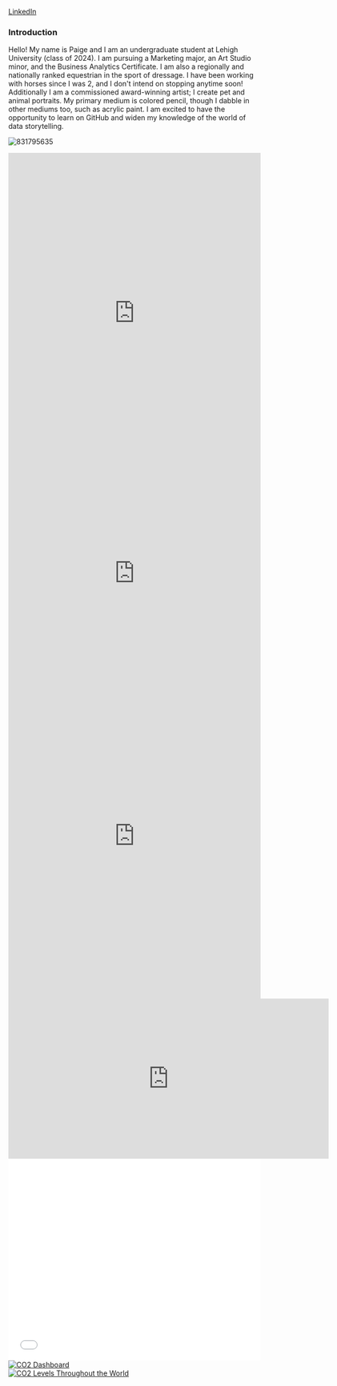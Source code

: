 [LinkedIn](https://www.linkedin.com/in/paige-zimmerman-8176191b6/)

### Introduction

Hello! My name is Paige and I am an undergraduate student at Lehigh University (class of 2024). I am pursuing a Marketing major, an Art Studio minor, and the Business Analytics Certificate. I am also a regionally and nationally ranked equestrian in the sport of dressage. I have been working with horses since I was 2, and I don't intend on stopping anytime soon! Additionally I am a commissioned award-winning artist; I create pet and animal portraits. My primary medium is colored pencil, though I dabble in other mediums too, such as acrylic paint. I am excited to have the opportunity to learn on GitHub and widen my knowledge of the world of data storytelling.

![831795635](https://user-images.githubusercontent.com/78515571/170399481-8872b931-d2c5-4fb9-b56e-d65dbf34fd11.jpg)

<iframe title="Lehigh Undergraduate Enrollment Spring 2020" aria-label="Pie Chart" id="datawrapper-chart-0GPY9" src="https://datawrapper.dwcdn.net/0GPY9/1/" scrolling="no" frameborder="0" style="width: 0; min-width: 100% !important; border: none;" height="640"></iframe><script type="text/javascript">!function(){"use strict";window.addEventListener("message",(function(e){if(void 0!==e.data["datawrapper-height"]){var t=document.querySelectorAll("iframe");for(var a in e.data["datawrapper-height"])for(var r=0;r<t.length;r++){if(t[r].contentWindow===e.source)t[r].style.height=e.data["datawrapper-height"][a]+"px"}}}))}();
</script>

<iframe title="Changes in Lehigh Undergraduate Enrollment per College per Year" aria-label="Interactive line chart" id="datawrapper-chart-SUIMN" src="https://datawrapper.dwcdn.net/SUIMN/1/" scrolling="no" frameborder="0" style="width: 0; min-width: 100% !important; border: none;" height="400"></iframe><script type="text/javascript">!function(){"use strict";window.addEventListener("message",(function(e){if(void 0!==e.data["datawrapper-height"]){var t=document.querySelectorAll("iframe");for(var a in e.data["datawrapper-height"])for(var r=0;r<t.length;r++){if(t[r].contentWindow===e.source)t[r].style.height=e.data["datawrapper-height"][a]+"px"}}}))}();
</script>

<iframe title="COVID-19 Cases and Deaths in PA Counties" aria-label="Interactive line chart" id="datawrapper-chart-VOZGs" src="https://datawrapper.dwcdn.net/VOZGs/1/" scrolling="no" frameborder="0" style="width: 0; min-width: 100% !important; border: none;" height="650"></iframe><script type="text/javascript">!function(){"use strict";window.addEventListener("message",(function(e){if(void 0!==e.data["datawrapper-height"]){var t=document.querySelectorAll("iframe");for(var a in e.data["datawrapper-height"])for(var r=0;r<t.length;r++){if(t[r].contentWindow===e.source)t[r].style.height=e.data["datawrapper-height"][a]+"px"}}}))}();
</script>

<iframe width="640" height="320" data-original-width="640" data-original-height="320" src="https://www.thinglink.com/mediacard/1592207676924755970" type="text/html" frameborder="0" webkitallowfullscreen mozallowfullscreen allowfullscreen scrolling="no"></iframe><script async src="//cdn.thinglink.me/jse/responsive.js"></script>

<style>.embed-container {position: relative; padding-bottom: 80%; height: 0; max-width: 100%;} .embed-container iframe, .embed-container object, .embed-container iframe{position: absolute; top: 0; left: 0; width: 100%; height: 100%;} small{position: absolute; z-index: 40; bottom: 0; margin-bottom: -15px;}</style><div class="embed-container"><iframe width="500" height="400" frameborder="0" scrolling="no" marginheight="0" marginwidth="0" title="Twitter_Data_Map" src="//lu.maps.arcgis.com/apps/Embed/index.html?webmap=c09b87b678bf40588c298c4f3fe17efa&extent=-158.8791,-21.014,35.1834,63.6017&zoom=true&previewImage=false&scale=true&disable_scroll=true&theme=light"></iframe></div>

<div class='tableauPlaceholder' id='viz1656379431092' style='position: relative'><noscript><a href='#'><img alt='CO2 Dashboard ' src='https:&#47;&#47;public.tableau.com&#47;static&#47;images&#47;CO&#47;CO2Data_16562150129190&#47;CO2Dashboard&#47;1_rss.png' style='border: none' / </a></noscript><object class='tableauViz'  style='display:none;'><param name='host_url' value='https%3A%2F%2Fpublic.tableau.com%2F' /> <param name='embed_code_version' value='3' /> <param name='site_root' value='' /><param name='name' value='CO2Data_16562150129190&#47;CO2Dashboard' /><param name='tabs' value='no' /><param name='toolbar' value='yes' /><param name='static_image' value='https:&#47;&#47;public.tableau.com&#47;static&#47;images&#47;CO&#47;CO2Data_16562150129190&#47;CO2Dashboard&#47;1.png' /> <param name='animate_transition' value='yes' /><param name='display_static_image' value='yes' /><param name='display_spinner' value='yes' /><param name='display_overlay' value='yes' /><param name='display_count' value='yes' /><param name='language' value='en-US' /></object></div> <script type='text/javascript'> var divElement = document.getElementById('viz1656379431092'); var vizElement = divElement.getElementsByTagName('object')[0]; if ( divElement.offsetWidth > 800 ) { vizElement.style.width='100%';vizElement.style.height=(divElement.offsetWidth*0.75)+'px';} else if ( divElement.offsetWidth > 500 ) { vizElement.style.width='100%';vizElement.style.height=(divElement.offsetWidth*0.75)+'px';} else { vizElement.style.width='100%';vizElement.style.height='827px';} var scriptElement = document.createElement('script');  scriptElement.src = 'https://public.tableau.com/javascripts/api/viz_v1.js'; vizElement.parentNode.insertBefore(scriptElement, vizElement); </script>

<div class='tableauPlaceholder' id='viz1656379808263' style='position: relative'><noscript><a href='#'><img alt='CO2 Levels Throughout the World ' src='https:&#47;&#47;public.tableau.com&#47;static&#47;images&#47;JQ&#47;JQYFM5RRF&#47;1_rss.png' style='border: none' /></a></noscript><object class='tableauViz' style='display:none;'><param name='host_url' value='https%3A%2F%2Fpublic.tableau.com%2F' /> <param name='embed_code_version' value='3' /> <param name='path' value='shared&#47;JQYFM5RRF' /> <param name='toolbar' value='yes' /><param name='static_image' value='https:&#47;&#47;public.tableau.com&#47;static&#47;images&#47;JQ&#47;JQYFM5RRF&#47;1.png' /> <param name='animate_transition' value='yes' /><param name='display_static_image' value='yes' /><param name='display_spinner' value='yes' /><param name='display_overlay' value='yes' /><param name='display_count' value='yes' /><param name='language' value='en-US' /></object></div> <script type='text/javascript'> var divElement = document.getElementById('viz1656379808263'); var vizElement = divElement.getElementsByTagName('object')[0];    vizElement.style.width='1016px';vizElement.style.height='991px'; var scriptElement = document.createElement('script'); scriptElement.src = 'https://public.tableau.com/javascripts/api/viz_v1.js'; vizElement.parentNode.insertBefore(scriptElement, vizElement); </script>
